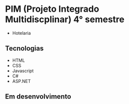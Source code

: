 # PIM (Projeto Integrado Multidiscplinar) 4° semestre 

- Hotelaria

## Tecnologias

- HTML
- CSS
- Javascript
- C#
- ASP.NET

## Em desenvolvimento